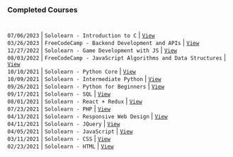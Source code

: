 ### Completed Courses
#

`07/06/2023` | `Sololearn - Introduction to C` | [`View`](https://www.sololearn.com/certificates/CC-6AGYI9YG) <br />
`03/26/2023` | `FreeCodeCamp - Backend Development and APIs` | [`View`](https://www.freecodecamp.org/certification/kentlouisetonino/back-end-development-and-apis) <br />
`12/27/2022` | `Sololearn - Game Development with JS` | [`View`](https://www.sololearn.com/certificates/CT-4EDZMD8Z) <br />
`08/03/2022` | `FreeCodeCamp - JavaScript Algorithms and Data Structures` | [`View`](https://www.freecodecamp.org/certification/kentlouisetonino/javascript-algorithms-and-data-structures) <br />
`10/10/2021` | `Sololearn - Python Core` | [`View`](https://www.sololearn.com/en/certificates/CT-UOJ7MU3L) <br />
`10/09/2021` | `Sololearn - Intermediate Python` | [`View`](https://www.sololearn.com/certificates/CT-LINAPDZ2) <br />
`09/26/2021` | `Sololearn - Python for Beginners` | [`View`](https://www.sololearn.com/en/certificates/CT-THPHVBQX) <br />
`09/17/2021` | `Sololearn - SQL` | [`View`](https://www.sololearn.com/en/certificates/CT-OYPTHJVE) <br />
`08/01/2021` | `Sololearn - React + Redux` | [`View`](https://www.sololearn.com/en/certificates/CT-BDZB6GLV) <br />
`07/23/2021` | `Sololearn - PHP` | [`View`](https://www.sololearn.com/certificates/CT-K6KUNZPR) <br />
`04/13/2021` | `Sololearn - Responsive Web Design` | [`View`](https://www.sololearn.com/certificates/CT-7IGP6UKW) <br />
`04/11/2021` | `Sololearn - JQuery` | [`View`](https://www.sololearn.com/certificates/CT-DUI5SMHW) <br />
`04/05/2021` | `Sololearn - JavaScript` | [`View`](https://www.sololearn.com/certificates/CT-TGX5B996) <br />
`03/11/2021` | `Sololearn - CSS` | [`View`](https://www.sololearn.com/certificates/CT-OZUWDTZB) <br />
`02/23/2021` | `Sololearn - HTML` | [`View`](https://www.sololearn.com/certificates/CT-MKBL8ITD)
